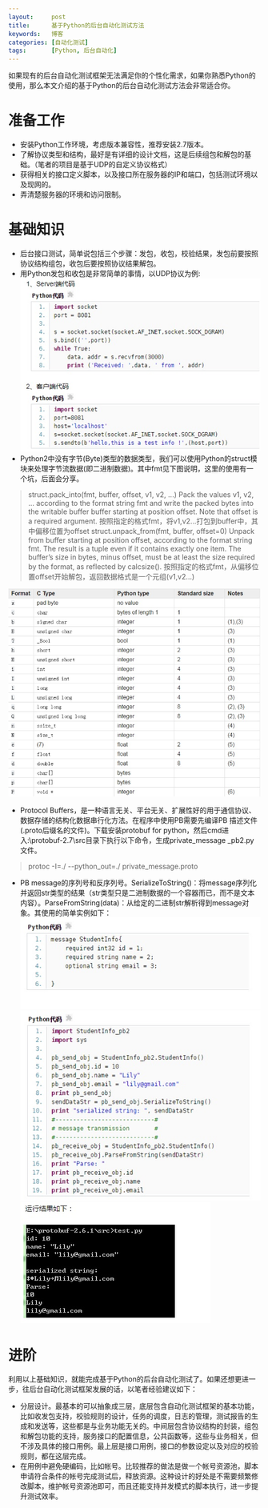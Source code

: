 ```yaml
---
layout:     post
title:      基于Python的后台自动化测试方法
keywords:   博客
categories: [自动化测试]
tags:	    [Python, 后台自动化]
---
```


如果现有的后台自动化测试框架无法满足你的个性化需求，如果你熟悉Python的使用，那么本文介绍的基于Python的后台自动化测试方法会非常适合你。


# 准备工作


* 安装Python工作环境，考虑版本兼容性，推荐安装2.7版本。
* 了解协议类型和结构，最好是有详细的设计文档，这是后续组包和解包的基础。（笔者的项目是基于UDP的自定义协议格式）
* 获得相关的接口定义脚本，以及接口所在服务器的IP和端口，包括测试环境以及现网的。
* 弄清楚服务器的环境和访问限制。


# 基础知识

* 后台接口测试，简单说包括三个步骤：发包，收包，校验结果，发包前要按照协议结构组包，收包后要按照协议结果解包。
* 用Python发包和收包是非常简单的事情，以UDP协议为例:
![](/images/images_2017/socket_udp.jpg)
* Python2中没有字节(Byte)类型的数据类型，我们可以使用Python的struct模块来处理字节流数据(即二进制数据)。其中fmt见下图说明，这里的使用有一个坑，后面会分享。
>struct.pack_into(fmt, buffer, offset, v1, v2, ...)
Pack the values v1, v2, ... according to the format string fmt and write the packed bytes into the writable buffer buffer starting at position offset. Note that offset is a required argument.
按照指定的格式fmt，将v1,v2...打包到buffer中，其中偏移位置为offset 
>struct.unpack_from(fmt, buffer, offset=0)
Unpack from buffer starting at position offset, according to the format string fmt. The result is a tuple even if it contains exactly one item. The buffer’s size in bytes, minus offset, must be at least the size required by the format, as reflected by calcsize().
按照指定的格式fmt，从偏移位置offset开始解包，返回数据格式是一个元组(v1,v2...)

![](/images/images_2017/fmt.jpg)

* Protocol Buffers，是一种语言无关、平台无关、扩展性好的用于通信协议、 数据存储的结构化数据串行化方法。在程序中使用PB需要先编译PB 描述文件(.proto后缀名的文件)。下载安装protobuf for python，然后cmd进入:\protobuf-2.7\src目录下执行以下命令，生成private_message _pb2.py文件。
>protoc -I=./ --python_out=./ private_message.proto

* PB message的序列号和反序列号。SerializeToString()：将message序列化并返回str类型的结果（str类型只是二进制数据的一个容器而已，而不是文本内容）。ParseFromString(data)：从给定的二进制str解析得到message对象。其使用的简单实例如下：
![](/images/images_2017/python_pb1.jpg) 
![](/images/images_2017/python_pb2.jpg) 
![](/images/images_2017/python_pb3.jpg) 

# 进阶

利用以上基础知识，就能完成基于Python的后台自动化测试了。如果还想更进一步，往后台自动化测试框架发展的话，以笔者经验建议如下：

* 分层设计。最基本的可以抽象成三层，底层包含自动化测试框架的基本功能，比如收发包支持，校验规则的设计，任务的调度，日志的管理，测试报告的生成和发送等，这些都是与业务功能无关的。中间层包含协议结构的封装，组包和解包功能的支持，服务接口的配置信息，公共函数等，这些与业务相关，但不涉及具体的接口用例。最上层是接口用例，接口的参数设定以及对应的校验规则，都在这层完成。
* 在用例中避免硬编码，比如帐号。比较推荐的做法是做一个帐号资源池，脚本申请符合条件的帐号完成测试后，释放资源。这种设计的好处是不需要频繁修改脚本，维护帐号资源池即可，而且还能支持并发模式的脚本执行，进一步提升测试效率。
